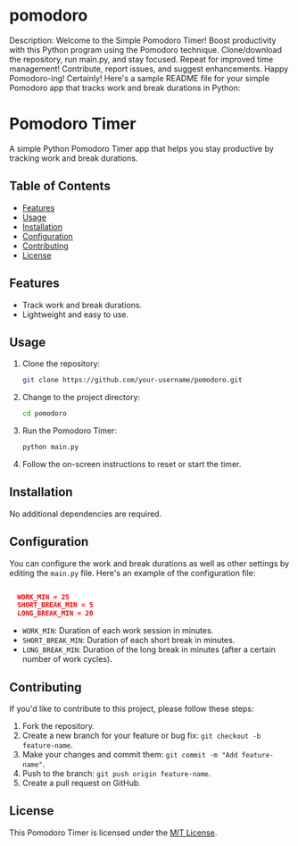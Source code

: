 # pomodoro
Description: Welcome to the Simple Pomodoro Timer! Boost productivity with this Python program using the Pomodoro technique. Clone/download the repository, run main.py, and stay focused. Repeat for improved time management! Contribute, report issues, and suggest enhancements. Happy Pomodoro-ing!
Certainly! Here's a sample README file for your simple Pomodoro app that tracks work and break durations in Python:

# Pomodoro Timer

A simple Python Pomodoro Timer app that helps you stay productive by tracking work and break durations.

## Table of Contents

- [Features](#features)
- [Usage](#usage)
- [Installation](#installation)
- [Configuration](#configuration)
- [Contributing](#contributing)
- [License](#license)

## Features

- Track work and break durations.
- Lightweight and easy to use.

## Usage

1. Clone the repository:

   ```bash
   git clone https://github.com/your-username/pomodoro.git
   ```

2. Change to the project directory:

   ```bash
   cd pomodoro
   ```

3. Run the Pomodoro Timer:

   ```bash
   python main.py
   ```

4. Follow the on-screen instructions to reset or start the timer.

## Installation


No additional dependencies are required.

## Configuration

You can configure the work and break durations as well as other settings by editing the `main.py` file. Here's an example of the configuration file:

```json

  WORK_MIN = 25
  SHORT_BREAK_MIN = 5
  LONG_BREAK_MIN = 20

```

- `WORK_MIN`: Duration of each work session in minutes.
- `SHORT_BREAK_MIN`: Duration of each short break in minutes.
- `LONG_BREAK_MIN`: Duration of the long break in minutes (after a certain number of work cycles).


## Contributing

If you'd like to contribute to this project, please follow these steps:

1. Fork the repository.
2. Create a new branch for your feature or bug fix: `git checkout -b feature-name`.
3. Make your changes and commit them: `git commit -m "Add feature-name"`.
4. Push to the branch: `git push origin feature-name`.
5. Create a pull request on GitHub.

## License

This Pomodoro Timer is licensed under the [MIT License](LICENSE).
```
